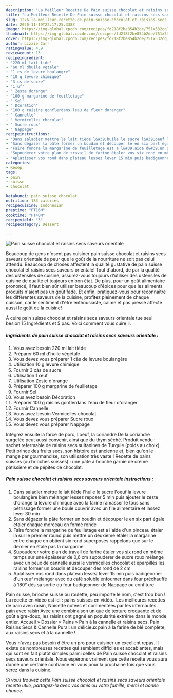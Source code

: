 ```yaml
---
description: "La Meilleur Recette De Pain suisse chocolat et raisins secs saveurs orientale"
title: "La Meilleur Recette De Pain suisse chocolat et raisins secs saveurs orientale"
slug: 1276-la-meilleur-recette-de-pain-suisse-chocolat-et-raisins-secs-saveurs-orientale
date: 2020-11-19T22:17:25.338Z
image: https://img-global.cpcdn.com/recipes/fd218f2be854b2de/751x532cq70/pain-suisse-chocolat-et-raisins-secs-saveurs-orientale-photo-principale-de-la-recette.jpg
thumbnail: https://img-global.cpcdn.com/recipes/fd218f2be854b2de/751x532cq70/pain-suisse-chocolat-et-raisins-secs-saveurs-orientale-photo-principale-de-la-recette.jpg
cover: https://img-global.cpcdn.com/recipes/fd218f2be854b2de/751x532cq70/pain-suisse-chocolat-et-raisins-secs-saveurs-orientale-photo-principale-de-la-recette.jpg
author: Lizzie Carr
ratingvalue: 4.9
reviewcount: 13
recipeingredient:
- "220 ml lait tide"
- "60 ml dhuile vgtale"
- "1 cs de levure boulangre"
- "10 g levure chimique"
- "3 cs de sucre"
- "1 uf"
- " Zeste dorange"
- "100 g margarine de feuilletage"
- " Sel"
- " Dcoration"
- "100 g raisins gonflerdans leau de fleur doranger"
- " Cannelle"
- " Vermicelles chocolat"
- " Sucre roux"
- " Nappage"
recipeinstructions:
- "Dans saladier mettre le lait tiède l&#39;huile le sucre l&#39;oeuf la levure boulangère bien mélanger lessez reposer 5 min puis ajouter le zeste d&#39;orange la levure chimique avec la farine ramasser le tous sans pétrissage former une boule couvrir avec un file alimentaire et lassez lever 30 min"
- "Sans dégazer la pâte former un boudin et découper le en six part égale étaler chaque morceau en forme ronde"
- "Faire fondre la margarine de feuilletage est a l&#39;aide d&#39;un pinceau étaler la sur le premier round puis mettre un deuxième étaler la margarine entre chaque en obtient six rond superposés rappelons que sur le dernier en étale pas la margarine"
- "Supouderer votre plan de travail de farine étaler vos six rond en même temps sur une épaisseur de 0,6 cm supouderer de sucre roux mélange avec un peux de cannelle aussi le vermicelles chocolat et éparpillés les raisins former un boudin et découper des rond de 2 cm"
- "Aplatisser vos rond dans plateau lessez lever 15 min puis badigeonner d&#39;un œuf mélanger avec du café soluble enfourner dans four préchauffé à 180° dés sa sortie du four badigeonner de Nappage ou confiture"
categories:
- Resep
tags:
- pain
- suisse
- chocolat

katakunci: pain suisse chocolat 
nutrition: 183 calories
recipecuisine: Indonesian
preptime: "PT16M"
cooktime: "PT40M"
recipeyield: "3"
recipecategory: Dessert

---
```



![Pain suisse chocolat et raisins secs saveurs orientale](https://img-global.cpcdn.com/recipes/fd218f2be854b2de/751x532cq70/pain-suisse-chocolat-et-raisins-secs-saveurs-orientale-photo-principale-de-la-recette.jpg)

Beaucoup de gens n'osent pas cuisiner pain suisse chocolat et raisins secs saveurs orientale de peur que le goût de la nourriture ne soit pas celui attendu. Beaucoup de choses affectent la qualité gustative de pain suisse chocolat et raisins secs saveurs orientale! Tout d'abord, de par la qualité des ustensiles de cuisine, assurez-vous toujours d'utiliser des ustensiles de cuisine de qualité et toujours en bon état. De plus, pour un goût alimentaire prononcé, il faut bien sûr utiliser beaucoup d'épices pour que les aliments produits n'aient pas un goût fade. Et enfin, pratiquez-vous pour reconnaître les différentes saveurs de la cuisine, profitez pleinement de chaque cuisson, car le sentiment d'être enthousiaste, calme et pas pressé affecte aussi le goût de la cuisine!

<!--inarticleads1-->

À cuire pain suisse chocolat et raisins secs saveurs orientale tue seul besion 15 Ingrédients et 5 pas. Voici comment vous cuire il.

##### Ingrédients de pain suisse chocolat et raisins secs saveurs orientale :

1. Vous avez besoin 220 ml lait tiède
1. Préparer 60 ml d&#39;huile végétale
1. Vous devez vous préparer 1 càs de levure boulangère
1. Utilisation 10 g levure chimique
1. Fournir 3 càs de sucre
1. Utilisation 1 œuf
1. Utilisation  Zeste d&#39;orange
1. Préparer 100 g margarine de feuilletage
1. Fournir  Sel
1. Vous avez besoin  Décoration
1. Préparer 100 g raisins gonflerdans l&#39;eau de fleur d&#39;oranger
1. Fournir  Cannelle
1. Vous avez besoin  Vermicelles chocolat
1. Vous devez vous préparer  Sucre roux
1. Vous devez vous préparer  Nappage


Intégrez ensuite la farce de porc, l&#39;oeuf, la coriandre De la coriandre surgelée peut aussi convenir, ainsi que du thym séché. Produit vendu : sachet refermable de raisins secs sultanines de Turquie (poids au choix). Petit prince des fruits secs, son histoire est ancienne et, bien qu&#39;on le mange par gourmandise, son utilisation très vaste ! Recette de pains suisses (ou brioches suisses) : une pâte à brioche garnie de crème pâtissière et de pépites de chocolat. 

<!--inarticleads2-->

##### Pain suisse chocolat et raisins secs saveurs orientale instructions :

1. Dans saladier mettre le lait tiède l&#39;huile le sucre l&#39;oeuf la levure boulangère bien mélanger lessez reposer 5 min puis ajouter le zeste d&#39;orange la levure chimique avec la farine ramasser le tous sans pétrissage former une boule couvrir avec un file alimentaire et lassez lever 30 min
1. Sans dégazer la pâte former un boudin et découper le en six part égale étaler chaque morceau en forme ronde
1. Faire fondre la margarine de feuilletage est a l&#39;aide d&#39;un pinceau étaler la sur le premier round puis mettre un deuxième étaler la margarine entre chaque en obtient six rond superposés rappelons que sur le dernier en étale pas la margarine
1. Supouderer votre plan de travail de farine étaler vos six rond en même temps sur une épaisseur de 0,6 cm supouderer de sucre roux mélange avec un peux de cannelle aussi le vermicelles chocolat et éparpillés les raisins former un boudin et découper des rond de 2 cm
1. Aplatisser vos rond dans plateau lessez lever 15 min puis badigeonner d&#39;un œuf mélanger avec du café soluble enfourner dans four préchauffé à 180° dés sa sortie du four badigeonner de Nappage ou confiture


Pain suisse, brioche suisse ou roulette, peu importe le nom, c&#39;est trop bon ! La recette en vidéo est ici : pains suisses en vidéo.. Les meilleures recettes de pain avec raisin, Noisette notées et commentées par les internautes. pain avec raisin Avec une combinaison unique de texture croquante et de goût aigre-doux, les raisins ont gagné en popularité extrême dans le monde entier. Accueil » Dossier » Pains » Pain à la cannelle et raisins secs. Pain Raisins Secs &amp; Cannelle Pural: un délicieux pain à la farine de blé complète, aux raisins secs et à la cannelle ! 

<!--inarticleads1-->

<p>
Vous n'avez pas besoin d'être un pro pour cuisiner un excellent repas. Il existe de nombreuses recettes qui semblent difficiles et accablantes, mais qui sont en fait plutôt simples parmi celles de Pain suisse chocolat et raisins secs saveurs orientale. Nous espérons vraiment que cette recette vous aura donné une certaine confiance en vous pour la prochaine fois que vous serez dans la cuisine.
</p>

<p>
<i>Si vous trouvez cette Pain suisse chocolat et raisins secs saveurs orientale recette utile, partagez-la avec vos amis ou votre famille, merci et bonne chance.</i>
</p>

